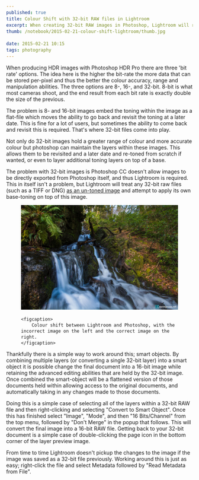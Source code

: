 ```yaml
---
published: true
title: Colour Shift with 32-bit RAW files in Lightroom
excerpt: When creating 32-bit RAW images in Photoshop, Lightroom will render the image with incorrect colour. This can be solved through the use of Photoshop Smart Objects.
thumb: /notebook/2015-02-21-colour-shift-lightroom/thumb.jpg

date: 2015-02-21 10:15
tags: photography
---
```


When producing HDR images with Photoshop HDR Pro there are three 'bit rate' options. The idea here is the higher the bit-rate the more data that can be stored per-pixel and thus the better the colour accuracy, range and manipulation abilities. The three options are 8-, 16-, and 32-bit. 8-bit is what most cameras shoot, and the end result from each bit rate is exactly double the size of the previous.

The problem is 8- and 16-bit images embed the toning within the image as a flat-file which moves the ability to go back and revisit the toning at a later date. This is fine for a lot of users, but sometimes the ability to come back and revisit this is required. That's where 32-bit files come into play.

Not only do 32-bit images hold a greater range of colour and more accurate colour but photoshop can maintain the layers within these images. This allows them to be revisited and a later date and re-toned from scratch if wanted, or even to layer additional toning layers on top of a base.

The problem with 32-bit images is Photoshop CC doesn't allow images to be directly exported from Photoshop itself, and thus Lightroom is required. This in itself isn't a problem, but Lightroom will treat any 32-bit raw files (such as a TIFF or DNG) [as an un-toned image][32bittoning] and attempt to apply its own base-toning on top of this image.

<figure>
    <img src="/assets/notebook/2015-02-21-colour-shift-lightroom/colourshift.jpg" alt="" />

    <figcaption>
        Colour shift between Lightroom and Photoshop, with the incorrect image on the left and the correct image on the right.
    </figcaption>
</figure>

Thankfully there is a simple way to work around this; smart objects. By combining multiple layers (or converting a single 32-bit layer) into a smart object it is possible change the final document into a 16-bit image while retaining the advanced editing abilities that are held by the 32-bit image. Once combined the smart-object will be a flattened version of those documents held within allowing access to the original documents, and automatically taking in any changes made to those documents.

Doing this is a simple case of selecting all of the layers within a 32-bit RAW file and then right-clicking and selecting "Convert to Smart Object". Once this has finished select "Image", "Mode", and then "16 Bits/Channel" from the top menu, followed by "Don't Merge" in the popup that follows. This will convert the final image into a 16-bit RAW file. Getting back to your 32-bit document is a simple case of double-clicking the page icon in the bottom corner of the layer preview image.

From time to time Lightroom doesn't pickup the changes to the image if the image was saved as a 32-bit file previously. Working around this is just as easy; right-click the file and select Metadata followed by "Read Metadata from File".

[32bittoning]: http://feedback.photoshop.com/photoshop_family/topics/lightroom_preview_of_hdr_tonemapped_image_doesnt_match_what_is_shown_in_photoshop_acr#reply_13709665 "Lightroom treats 32-bit RAW files as untoned"

